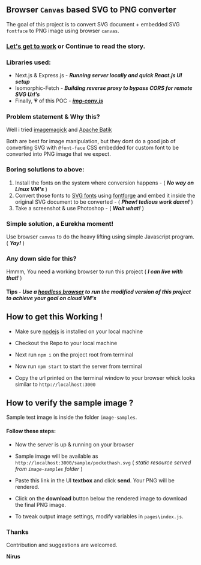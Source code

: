 ## Browser `Canvas` based SVG to PNG converter

The goal of this project is to convert SVG document + embedded SVG `fontface` to PNG image using browser `canvas`.

### [Let's get to work](#how-to-get-this-working-) or Continue to read the story.

### Libraries used:

- Next.js & Express.js - ***Running server locally and quick React.js UI setup***
- Isomorphic-Fetch - ***Building reverse proxy to bypass CORS for remote SVG Url's***
- Finally, :heartpulse: of this POC - [***img-conv.js***](https://github.com/nirus/SVG-PNG-Convert/blob/master/pages/img-conv.js)

### Problem statement & Why this?

Well i tried [imagemagick](https://imagemagick.org/index.php) and [Apache Batik](https://xmlgraphics.apache.org/batik/)


  Both are best for image manipulation, but they dont do a good job of converting SVG with `@font-face` CSS embedded for custom font to be converted into PNG image that we expect.

### Boring solutions to above:

  1. Install the fonts on the system where conversion happens - ( ***No way on Linux VM's*** )
  2. Convert those fonts to [SVG fonts](https://developer.mozilla.org/en-US/docs/Web/SVG/Tutorial/SVG_fonts) using [fontforge](https://fontforge.org/en-US/) and embed it inside the original SVG document to be converted - ( ***Phew! tedious work damn!*** )
  3. Take a screenshot & use Photoshop - ( ***Wait what!*** )

### Simple solution, a Eurekha moment!

Use browser `canvas` to do the heavy lifting using simple Javascript program. ( ***Yay!*** )

### Any down side for this?

Hmmm, You need a working browser to run this project ( ***I can live with that!*** )

#### Tips - *Use a [headless browser](https://github.com/dhamaniasad/HeadlessBrowsers) to run the modified version of this project to achieve your goal on cloud VM's*

## How to get this Working !

- Make sure [nodejs](https://nodejs.org/en/) is installed on your local machine

- Checkout the Repo to your local machine

- Next run `npm i` on the project root from terminal

- Now run `npm start` to start the server from terminal

- Copy the url printed on the terminal window to your browser whick looks similar to `http://localhost:3000`

## How to verify the sample image ?

Sample test image is inside the folder `image-samples`.

#### Follow these steps:

- Now the server is up & running on your browser

- Sample image will be available as `http://localhost:3000/sample/pockethash.svg` ( *static resource served from `image-samples` folder* )

- Paste this link in the UI **textbox** and click **send**. Your PNG will be rendered.

- Click on the **download** button below the rendered image to download the final PNG image.

- To tweak output image settings, modify variables in `pages\index.js`.

### Thanks

Contribution and suggestions are welcomed.

**Nirus**
